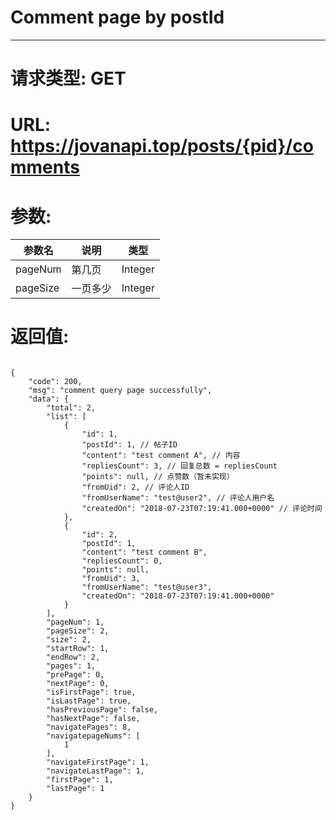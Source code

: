 # Comment page by postId
---
# 请求类型: GET
# URL: https://jovanapi.top/posts/{pid}/comments
# 参数:
参数名 | 说明                   | 类型
----- |----------------------- | ----
pageNum | 第几页   | Integer
pageSize  | 一页多少        | Integer
# 返回值:
<pre><code>
{
    "code": 200,
    "msg": "comment query page successfully",
    "data": {
        "total": 2,
        "list": [
            {
                "id": 1,
                "postId": 1, // 帖子ID
                "content": "test comment A", // 内容
                "repliesCount": 3, // 回复总数 = repliesCount
                "points": null, // 点赞数（暂未实现）
                "fromUid": 2, // 评论人ID
                "fromUserName": "test@user2", // 评论人用户名
                "createdOn": "2018-07-23T07:19:41.000+0000" // 评论时间
            },
            {
                "id": 2,
                "postId": 1,
                "content": "test comment B",
                "repliesCount": 0,
                "points": null,
                "fromUid": 3,
                "fromUserName": "test@user3",
                "createdOn": "2018-07-23T07:19:41.000+0000"
            }
        ],
        "pageNum": 1,
        "pageSize": 2,
        "size": 2,
        "startRow": 1,
        "endRow": 2,
        "pages": 1,
        "prePage": 0,
        "nextPage": 0,
        "isFirstPage": true,
        "isLastPage": true,
        "hasPreviousPage": false,
        "hasNextPage": false,
        "navigatePages": 8,
        "navigatepageNums": [
            1
        ],
        "navigateFirstPage": 1,
        "navigateLastPage": 1,
        "firstPage": 1,
        "lastPage": 1
    }
}
</code></pre>
